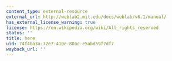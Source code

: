 ```yaml
---
content_type: external-resource
external_url: http://weblab2.mit.edu/docs/weblab/v6.1/manual/
has_external_license_warning: true
license: https://en.wikipedia.org/wiki/All_rights_reserved
status: ''
title: here
uid: 74f4ba3a-72e7-410e-80ac-e5abd59f7df7
wayback_url: ''
---
```


